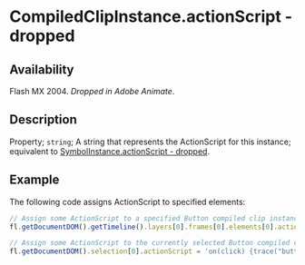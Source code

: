 # CompiledClipInstance.actionScript - dropped

## Availability

Flash MX 2004. *Dropped in Adobe Animate*.

## Description

Property; `string`; A string that represents the ActionScript for this instance; equivalent to [SymbolInstance.actionScript - dropped](../SymbolInstance_object/SymbolInstance1.md).

## Example

The following code assigns ActionScript to specified elements:

```javascript
// Assign some ActionScript to a specified Button compiled clip instance.
fl.getDocumentDOM().getTimeline().layers[0].frames[0].elements[0].actionScript = 'on(click) {trace("button is clicked");}';

// Assign some ActionScript to the currently selected Button compiled clip instance.
fl.getDocumentDOM().selection[0].actionScript = 'on(click) {trace("button is clicked");}';
```
